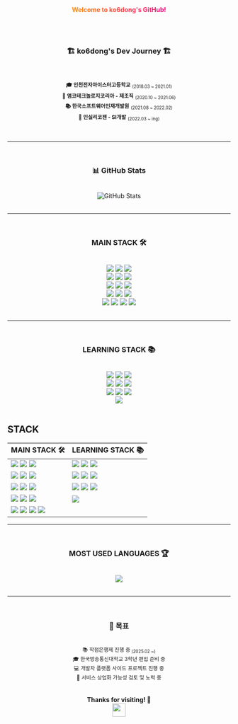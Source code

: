 <!--
## Hi there 👋

**ko6dong/ko6dong** is a ✨ _special_ ✨ repository because its `README.md` (this file) appears on your GitHub profile.

Here are some ideas to get you started:

- 🔭 I’m currently working on ...
- 🌱 I’m currently learning ...
- 👯 I’m looking to collaborate on ...
- 🤔 I’m looking for help with ...
- 💬 Ask me about ...
- 📫 How to reach me: ...
- 😄 Pronouns: ...
- ⚡ Fun fact: ...
-->

<!-- 상단 꾸밈 -->
<div align="center">
  <strong><span style="background: linear-gradient(to right, #ff8c00, #ff0080); -webkit-background-clip: text; color: transparent;">
    Welcome to ko6dong's GitHub!
  </span></strong>
</div>

<br/>
<br/>
<br/>


  <div align="center">
    
  ### 🏗️ ko6dong's Dev Journey 🏗️
<br/>

  <sub>**🎓 인천전자마이스터고등학교**</sub>
  <sub><sub>(2018.03 ~ 2021.01)</sub></sub> <br />
  <sub>**🏢 앰코테크놀로지코리아 - 제조직**</sub> <sub><sub>(2020.10 ~ 2021.06)</sub></sub> <br />
  <sub>**📚 한국소프트웨어인재개발원**</sub> <sub><sub>(2021.08 ~ 2022.02)</sub></sub><br />
  <sub>**🏢 인실리코젠 - SI개발**</sub> <sub><sub>(2022.03 ~ ing)</sub></sub> <br />

  </div>

<br/>

---

<br/>

  <div align="center">
    
  ### 📊 GitHub Stats  
<br/>
  <img src="https://github-readme-stats.vercel.app/api?username=ko6dong&show_icons=true&theme=transparent" alt="GitHub Stats">

  </div>

<br/>

---

<br/>

  <div align="center">
    
  ### MAIN STACK 🛠️  
<br/>
  <img src="https://img.shields.io/badge/HTML5-E34F26?style=for-the-badge&logo=html5&logoColor=white"/>
  <img src="https://img.shields.io/badge/CSS3-1572B6?style=for-the-badge&logo=css3&logoColor=white"/>
  <img src="https://img.shields.io/badge/JavaScript-F7DF1E?style=for-the-badge&logo=javascript&logoColor=black"/>
  <br>
  <img src="https://img.shields.io/badge/jQuery-0769AD?style=for-the-badge&logo=jquery&logoColor=white"/>
  <img src="https://img.shields.io/badge/JSP-FF9800?style=for-the-badge&logo=java&logoColor=white"/>
  <img src="https://img.shields.io/badge/Java-007396?style=for-the-badge&logo=java&logoColor=white"/>
  <br>
  <img src="https://img.shields.io/badge/Spring Framework-6DB33F?style=for-the-badge&logo=spring&logoColor=white"/>
  <img src="https://img.shields.io/badge/eGovFramework-008ACD?style=for-the-badge&logo=spring&logoColor=white"/>
  <img src="https://img.shields.io/badge/MyBatis-DC382D?style=for-the-badge&logo=apachemaven&logoColor=white"/>
  <br>
  <img src="https://img.shields.io/badge/MySQL-4479A1?style=for-the-badge&logo=mysql&logoColor=white"/>
  <img src="https://img.shields.io/badge/PostgreSQL-336791?style=for-the-badge&logo=postgresql&logoColor=white"/>
  <img src="https://img.shields.io/badge/RDBMS-CC2927?style=for-the-badge&logo=microsoftsqlserver&logoColor=white"/>
  <br>
  <img src="https://img.shields.io/badge/Server-0052CC?style=for-the-badge&logo=apache&logoColor=white"/>
  <img src="https://img.shields.io/badge/Docker-2496ED?style=for-the-badge&logo=docker&logoColor=white"/>
  <img src="https://img.shields.io/badge/Git-F05032?style=for-the-badge&logo=git&logoColor=white"/>
  <img src="https://img.shields.io/badge/SVN-809CC9?style=for-the-badge&logo=subversion&logoColor=white"/>

  </div>

<br/>

---

<br/>

  <div align="center">
    
  ### LEARNING STACK 📚  
<br/>
  <img src="https://img.shields.io/badge/React-61DAFB?style=for-the-badge&logo=react&logoColor=black"/>
  <img src="https://img.shields.io/badge/TypeScript-3178C6?style=for-the-badge&logo=typescript&logoColor=white"/>
  <img src="https://img.shields.io/badge/Spring Boot-6DB33F?style=for-the-badge&logo=springboot&logoColor=white"/>
  <br>
  <img src="https://img.shields.io/badge/NoSQL-0052CC?style=for-the-badge&logo=mongodb&logoColor=white"/>
  <img src="https://img.shields.io/badge/MongoDB-47A248?style=for-the-badge&logo=mongodb&logoColor=white"/>
  <img src="https://img.shields.io/badge/Redis-DC382D?style=for-the-badge&logo=redis&logoColor=white"/>
  <br>
  <img src="https://img.shields.io/badge/JPA-007396?style=for-the-badge&logo=hibernate&logoColor=white"/>
  <img src="https://img.shields.io/badge/Cloud Computing-FF9900?style=for-the-badge&logo=amazonaws&logoColor=white"/>
  <img src="https://img.shields.io/badge/Kubernetes-326CE5?style=for-the-badge&logo=kubernetes&logoColor=white"/>
  <br>
  <img src="https://img.shields.io/badge/DevOps-1F7FFF?style=for-the-badge&logo=githubactions&logoColor=white"/>
    
  </div>

<br/>

## STACK  

| MAIN STACK 🛠️ | LEARNING STACK 📚 |
| --- | --- |
| <img src="https://img.shields.io/badge/HTML5-E34F26?style=for-the-badge&logo=html5&logoColor=white"/> <img src="https://img.shields.io/badge/CSS3-1572B6?style=for-the-badge&logo=css3&logoColor=white"/> <img src="https://img.shields.io/badge/JavaScript-F7DF1E?style=for-the-badge&logo=javascript&logoColor=black"/> | <img src="https://img.shields.io/badge/React-61DAFB?style=for-the-badge&logo=react&logoColor=black"/> <img src="https://img.shields.io/badge/TypeScript-3178C6?style=for-the-badge&logo=typescript&logoColor=white"/> <img src="https://img.shields.io/badge/Spring Boot-6DB33F?style=for-the-badge&logo=springboot&logoColor=white"/> |
| <img src="https://img.shields.io/badge/jQuery-0769AD?style=for-the-badge&logo=jquery&logoColor=white"/> <img src="https://img.shields.io/badge/JSP-FF9800?style=for-the-badge&logo=java&logoColor=white"/> <img src="https://img.shields.io/badge/Java-007396?style=for-the-badge&logo=java&logoColor=white"/> | <img src="https://img.shields.io/badge/NoSQL-0052CC?style=for-the-badge&logo=mongodb&logoColor=white"/> <img src="https://img.shields.io/badge/MongoDB-47A248?style=for-the-badge&logo=mongodb&logoColor=white"/> <img src="https://img.shields.io/badge/Redis-DC382D?style=for-the-badge&logo=redis&logoColor=white"/> |
| <img src="https://img.shields.io/badge/Spring Framework-6DB33F?style=for-the-badge&logo=spring&logoColor=white"/> <img src="https://img.shields.io/badge/eGovFramework-008ACD?style=for-the-badge&logo=spring&logoColor=white"/> <img src="https://img.shields.io/badge/MyBatis-DC382D?style=for-the-badge&logo=apachemaven&logoColor=white"/> | <img src="https://img.shields.io/badge/JPA-007396?style=for-the-badge&logo=hibernate&logoColor=white"/> <img src="https://img.shields.io/badge/Cloud Computing-FF9900?style=for-the-badge&logo=amazonaws&logoColor=white"/> <img src="https://img.shields.io/badge/Kubernetes-326CE5?style=for-the-badge&logo=kubernetes&logoColor=white"/> |
| <img src="https://img.shields.io/badge/MySQL-4479A1?style=for-the-badge&logo=mysql&logoColor=white"/> <img src="https://img.shields.io/badge/PostgreSQL-336791?style=for-the-badge&logo=postgresql&logoColor=white"/> <img src="https://img.shields.io/badge/RDBMS-CC2927?style=for-the-badge&logo=microsoftsqlserver&logoColor=white"/> | <img src="https://img.shields.io/badge/DevOps-1F7FFF?style=for-the-badge&logo=githubactions&logoColor=white"/> |
| <img src="https://img.shields.io/badge/Server-0052CC?style=for-the-badge&logo=apache&logoColor=white"/> <img src="https://img.shields.io/badge/Docker-2496ED?style=for-the-badge&logo=docker&logoColor=white"/> <img src="https://img.shields.io/badge/Git-F05032?style=for-the-badge&logo=git&logoColor=white"/> <img src="https://img.shields.io/badge/SVN-809CC9?style=for-the-badge&logo=subversion&logoColor=white"/> | |


---

<br/>

  <div align="center">
    
  ### MOST USED LANGUAGES 🏆  
<br/>
  <img src="https://github-readme-stats.vercel.app/api/top-langs/?username=ko6dong&layout=compact&theme=transparent&langs_count=8"/>
    
  </div>
<br/>

---
<br/>

  <div align="center">
    
  ### 🎯 목표  
<br/>
  <sub>📚 학점은행제 진행 중<sub> (2025.02 ~)</sub></sub><br/>
  <sub>🎓 한국방송통신대학교 3학년 편입 준비 중</sub><br/>
  <sub>💻 개발자 플랫폼 사이드 프로젝트 진행 중</sub><br/>
  <sub>🚀 서비스 상업화 가능성 검토 및 노력 중</sub>  

</div>


<br/>
<br/>


<div align="center">
  <strong>Thanks for visiting! 🚀</strong>  
  <br>
  <img src="https://media.giphy.com/media/hvRJCLFzcasrR4ia7z/giphy.gif" width="30px"/>
</div>
